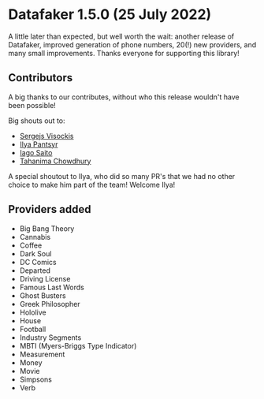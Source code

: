 # Datafaker 1.5.0 (25 July 2022)

A little later than expected, but well worth the wait: another release of Datafaker, improved generation of
phone numbers, 20(!) new providers, and many small improvements. Thanks everyone for supporting this library!

## Contributors

A big thanks to our contributes, without who this release wouldn't have been possible!

Big shouts out to:

* [Sergejs Visockis](https://github.com/sergeivisotsky)
* [Ilya Pantsyr](https://github.com/panilya)
* [Iago Saito](https://github.com/iagosaito)
* [Tahanima Chowdhury](https://github.com/Tahanima)

A special shoutout to Ilya, who did so many PR's that we had no other choice to make him part of the team! Welcome Ilya!

## Providers added

* Big Bang Theory
* Cannabis
* Coffee
* Dark Soul
* DC Comics
* Departed
* Driving License
* Famous Last Words
* Ghost Busters
* Greek Philosopher
* Hololive
* House
* Football
* Industry Segments
* MBTI (Myers-Briggs Type Indicator)
* Measurement
* Money
* Movie
* Simpsons
* Verb
